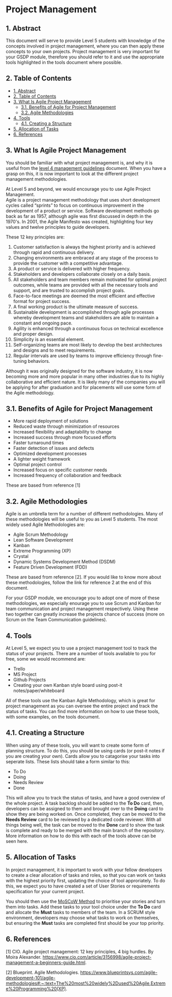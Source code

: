 # Project Management

## 1. Abstract

This document will serve to provide Level 5 students with knowledge of the concepts involved in project management, where you can then apply these concepts to your own projects.
Project management is very important for your GSDP module, therefore you should refer to it and use the appropriate tools highlighted in the tools document where possible. 

## 2. Table of Contents

- [1. Abstract](#1-abstract)
- [2. Table of Contents](#2-table-of-contents)
- [3. What Is Agile Project Management](#3-what-is-agile-project-management)
  - [3.1. Benefits of Agile for Project Management](#31-benefits-of-agile-for-project-management)
  - [3.2. Agile Methodologies](#32-agile-methodologies)
- [4. Tools](#4-tools)
  - [4.1. Creating a Structure](#41-creating-a-structure)
- [5. Allocation of Tasks](#5-allocation-of-tasks)
- [6. References](#6-references)

## 3. What Is Agile Project Management

You should be familiar with what project management is, and why it is useful from the [level 4 management guidelines](planning/project-management/level-4/level_4_management_guidelines.md) document. When you have a grasp on this, it is now important to look at the different project management methodologies.

At Level 5 and beyond, we would encourage you to use Agile Project Management.  
Agile is a project management methodology that uses short development cycles called “sprints” to focus on continuous improvement in the development of a product or service. Software development methods go back as far as 1957, although agile was first discussed in depth in the 1970's. In 2001, the Agile Manifesto was created, highlighting four key values and twelve principles to guide developers. 

These 12 key principles are:

1. Customer satisfaction is always the highest priority and is achieved through rapid and continuous delivery.
2. Changing environments are embraced at any stage of the process to provide the customer with a competitive advantage.
3. A product or service is delivered with higher frequency.
4. Stakeholders and developers collaborate closely on a daily basis.
5. All stakeholders and team members remain motivated for optimal project outcomes, while teams are provided with all the necessary tools and support, and are trusted to accomplish project goals.
6. Face-to-face meetings are deemed the most efficient and effective format for project success.
7. A final working product is the ultimate measure of success.
8. Sustainable development is accomplished through agile processes whereby development teams and stakeholders are able to maintain a constant and ongoing pace.
9. Agility is enhanced through a continuous focus on technical excellence and proper design.
10. Simplicity is an essential element.
11. Self-organizing teams are most likely to develop the best architectures and designs and to meet requirements.
12. Regular intervals are used by teams to improve efficiency through fine-tuning behaviors.

Although it was originally designed for the software industry, it is now becoming more and more popular in many other industries due to its highly collaborative and efficient nature. It is likely many of the companies you will be applying for after graduation and for placements will use some form of the Agile methodology.

## 3.1. Benefits of Agile for Project Management

* More rapid deployment of solutions
* Reduced waste through minimization of resources
* Increased flexibility and adaptability to change
* Increased success through more focused efforts
* Faster turnaround times
* Faster detection of issues and defects
* Optimized development processes
* A lighter weight framework
* Optimal project control
* Increased focus on specific customer needs
* Increased frequency of collaboration and feedback

These are based from reference [1]

## 3.2. Agile Methodologies

Agile is an umbrella term for a number of different methodologies. Many of these methodologies will be useful to you as Level 5 students. The most widely used Agile Methodologies are:

* Agile Scrum Methodology
* Lean Software Development
* Kanban
* Extreme Programming (XP)
* Crystal
* Dynamic Systems Development Method (DSDM)
* Feature Driven Development (FDD)

These are based from reference [2]. If you would like to know more about these methodologies, follow the link for reference 2 at the end of this document.

For your GSDP module, we encourage you to adopt one of more of these methodologies, we especially enourage you to use Scrum and Kanban for team communication and project management respectively. Using these two together can greatly increase the projects chance of success (more on Scrum on the Team Communication guidelines).

## 4. Tools

At Level 5, we expect you to use a project management tool to track the status of your projects. There are a number of tools available to you for free, some we would recommend are:

* Trello
* MS Project
* Github Projects
* Creating your own Kanban style board using post-it notes/paper/whiteboard

All of these tools use the Kanban Agile Methodology, which is great for project management as you can oversee the entire project and track the status of tasks.
You can find more information on how to use these tools, with some examples, on the tools document. 

## 4.1. Creating a Structure

When using any of these tools, you will want to create some form of planning structure. To do this, you should be using cards (or post-it notes if you are creating your own). 
Cards allow you to catagorise your tasks into seperate lists. These lists should take a form similar to this:

* To Do
* Doing
* Needs Review
* Done

This will allow you to track the status of tasks, and have a good overview of the whole project. A task backlog should be added to the **To Do** card, then, developers can be assigned to them and brought over to the **Doing** card to show they are being worked on.
Once completed, they can be moved to the **Needs Review** card to be reviewed by a dedicated code reviewer. With all things being well, the task can be moved to the **Done** card to show the task is complete and ready to be merged with the main branch of the repository. 
More information on how to do this with each of the tools above can be seen here.

## 5. Allocation of Tasks

In project management, it is important to work with your fellow developers to create a clear allocation of tasks and roles, so that you can work on tasks with the highest priority first, updating the choice of tool approriately. 
To do this, we expect you to have created a set of User Stories or requirements specification for your current project. 

You should then use the [MoSCoW Method](modelling-analysis/level5/moscow_prioritisation_method.md) to prioritise your stories and turn them into tasks. 
Add these tasks to your tool choice under the **To Do** card and allocate the **Must** tasks to members of the team. In a SCRUM style environment, developers may choose what tasks to work on themselves, but ensuring the **Must** tasks are completed first should be your top priority.

## 6. References

[1] CIO. Agile project management: 12 key principles, 4 big hurdles. By Moira Alexander. <https://www.cio.com/article/3156998/agile-project-management-a-beginners-guide.html>.

[2] Blueprint. Agile Methodologies. <https://www.blueprintsys.com/agile-development-101/agile-methodologies#:~:text=The%20most%20widely%2Dused%20Agile,Extreme%20Programming%20(XP)>.
